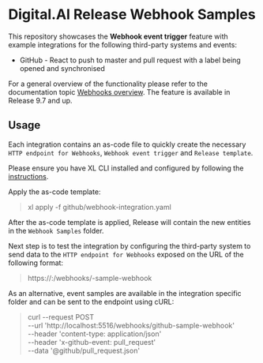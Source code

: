 #  Digital.AI Release Webhook Samples

This repository showcases the **Webhook event trigger** feature with example integrations for the following third-party systems and events:
* GitHub - React to push to master and pull request with a label being opened and synchronised

For a general overview of the functionality please refer to the documentation topic [Webhooks overview](https://docs.xebialabs.com/release/webhooks/webhooks-overview/). The feature is available in Release 9.7 and up.

## Usage

Each integration contains an as-code file to quickly create the necessary `HTTP endpoint for Webhooks`, `Webhook event trigger` and `Release template`.

Please ensure you have XL CLI installed and configured by following the [instructions](https://docs.xebialabs.com/release/how-to/install-the-xl-cli).

Apply the as-code template:

> xl apply -f github/webhook-integration.yaml

After the as-code template is applied, Release will contain the new entities in the `Webhook Samples` folder.

Next step is to test the integration by configuring the third-party system to send data to the `HTTP endpoint for Webhooks` exposed on the URL of the following format:

> https://<xlr-public-address>:<xlr-public-address>/webhooks/<integration-name>-sample-webhook

As an alternative, event samples are available in the integration specific folder and can be sent to the endpoint using cURL:

> curl --request POST \
  --url 'http://localhost:5516/webhooks/github-sample-webhook' \
  --header 'content-type: application/json' \
  --header 'x-github-event: pull_request' \
  --data '@github/pull_request.json'
